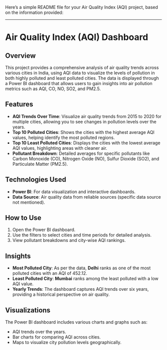 Here’s a simple README file for your Air Quality Index (AQI) project, based on the information provided:

---

# Air Quality Index (AQI) Dashboard

## Overview

This project provides a comprehensive analysis of air quality trends across various cities in India, using AQI data to visualize the levels of pollution in both highly polluted and least polluted cities. The data is displayed through a Power BI dashboard that allows users to gain insights into air pollution metrics such as AQI, CO, NO, SO2, and PM2.5.

## Features

- **AQI Trends Over Time**: Visualize air quality trends from 2015 to 2020 for multiple cities, allowing you to see changes in pollution levels over the years.
- **Top 10 Polluted Cities**: Shows the cities with the highest average AQI values, helping identify the most polluted regions.
- **Top 10 Least Polluted Cities**: Displays the cities with the lowest average AQI values, highlighting areas with cleaner air.
- **Pollutant Breakdown**: Detailed averages for specific pollutants like Carbon Monoxide (CO), Nitrogen Oxide (NO), Sulfur Dioxide (SO2), and Particulate Matter (PM2.5).

## Technologies Used

- **Power BI**: For data visualization and interactive dashboards.
- **Data Source**: Air quality data from reliable sources (specific data source not mentioned).

## How to Use

1. Open the Power BI dashboard.
2. Use the filters to select cities and time periods for detailed analysis.
3. View pollutant breakdowns and city-wise AQI rankings.

## Insights

- **Most Polluted City**: As per the data, **Delhi** ranks as one of the most polluted cities with an AQI of 452.12.
- **Least Polluted City**: **Mumbai** ranks among the least polluted with a low AQI value.
- **Yearly Trends**: The dashboard captures AQI trends over six years, providing a historical perspective on air quality.

## Visualizations

The Power BI dashboard includes various charts and graphs such as:
- AQI trends over the years.
- Bar charts for comparing AQI across cities.
- Maps to visualize city pollution levels geographically.
